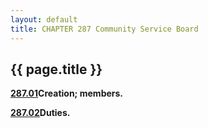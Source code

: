 ```yaml
---
layout: default 
title: CHAPTER 287 Community Service Board
---
```


{{ page.title }}
----------------

[**287.01**](1ac8002f.html)**Creation; members.**

[**287.02**](1ad21853.html)**Duties.**
